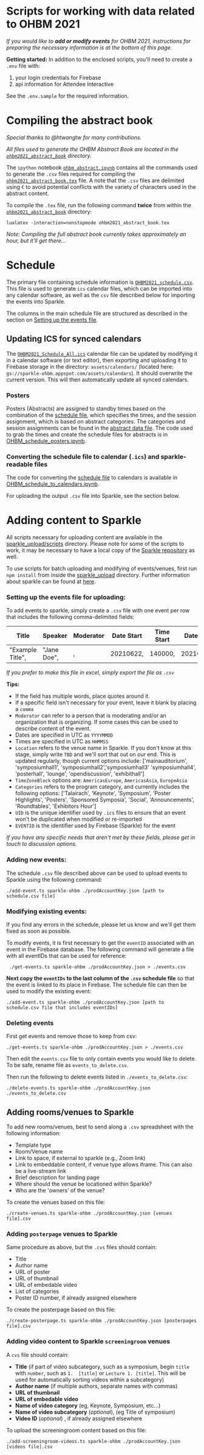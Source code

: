 # Scripts for working with data related to OHBM 2021

_If you would like to **add or modify events** for OHBM 2021, instructions for preparing the necessary information is at the bottom of this page._

**Getting started:** In addition to the enclosed scripts, you'll need to create a `.env` file with:
  1. your login credentials for Firebase
  2. api information for Attendee Interactive

See the `.env.sample` for the required information.

# Compiling the abstract book

_Special thanks to @htwangtw for many contributions._

_All files used to generate the OHBM Abstract Book are located in the [`ohbm2021_abstract_book`](./ohbm2021_abstract_book) directory._

The `ipython` notebook [`ohbm_abstract.ipynb`](./ohbm2021_abstract_book/ohbm_abstract.ipynb) contains all the commands used to generate the `.csv` files required for compiling the [`ohbm2021_abstract_book.tex`](./ohbm2021_abstract_book/ohbm_abstract.ipynb) file. A note that the `.csv` files are delimited using `€` to avoid potential conflicts with the variety of characters used in the abstract content.

To compile the `.tex` file, run the following command **twice** from within the [`ohbm2021_abstract_book`](./ohbm2021_abstract_book) directory:

    lualatex -interaction=nonstopmode ohbm2021_abstract_book.tex

_Note: Compiling the full abstract book currently takes approximately an hour, but it'll get there..._

# Schedule

The primary file containing schedule information is [`OHBM2021_schedule.csv`](./schedule/OHBM2021_schedule.csv). This file is used to generate `ics` calendar files, which can be imported into any calendar software, as well as the `csv` file described below for importing the events into Sparkle.

The columns in the main schedule file are structured as described in the section on [Setting up the events file](#Setting-up-the-events-file-for-uploading:).

## Updating ICS for synced calendars

The [`OHBM2021_Schedule_All.ics`](./schedule/calendar/conference/OHBM2021_Schedule_All.ics) calendar file can be updated by modifying it in a calendar software (or text editor), then exporting and uploading it to Firebase storage in the directory: `assets/calendars/` (located here: `gs://sparkle-ohbm.appspot.com/assets/calendars`). It should overwrite the current version. This will then automatically update all synced calendars.

### Posters

Posters (Abstracts) are assigned to standby times based on the combination of the [schedule file](./schedule/OHBM2021_schedule.csv), which specifies the times, and the session assignment, which is based on abstract categories. The categories and session assignments can be found in the [abstract data file](./schedule/abstract_assigned_for_schedule.csv). The code used to grab the times and create the schedule files for abstracts is in [OHBM_schedule_posters.ipynb](./schedule/OHBM_schedule_posters.ipynb).

### Converting the schedule file to calendar (`.ics`) and sparkle-readable files

The code for converting the [schedule file](./schedule/OHBM2021_schedule.csv) to calendars is available in [OHBM_schedule_to_calendars.ipynb](./schedule/OHBM_schedule_to_calendars.ipynb).

For uploading the output `.csv` file into Sparkle, see the section below.

<!--
### Optimizing scheduling
### Assigning posters to categories for stand-by times
### Sharing the schedule
-->

# Adding content to Sparkle

All scripts necessary for uploading content are available in the [sparkle_upload/scripts](sparkle_upload/scripts) directory. Please note for some of the scripts to work, it may be necessary to have a local copy of the [Sparkle repository](https://github.com/sparkletown/sparkle) as well.

To use scripts for batch uploading and modifying of events/venues, first run `npm install` from inside the [sparkle_upload](./sparkle_upload) directory. Further information about sparkle can be found at [here](https://github.com/sparkletown/sparkle).

### Setting up the events file for uploading:
To add events to sparkle, simply create a `.csv` file with one event per row that includes the following comma-delimited fields:


| Title | Speaker | Moderator | Date Start | Time Start | Date End | Time End | Location | TimeZoneBlock | Categories | UID | EVENTID
| --- | --- | --- | --- | --- | --- | --- | --- | --- | --- | --- | --- |
|  "Example Title", | "Jane Doe", | , | 20210622, | 140000, | 20210622, | 150000, | mainauditorium | AmericasEurope | keynote | , | , |

_If you prefer to make this file in excel, simply export the file as `.csv`_

**Tips:**
- If the field has multiple words, place quotes around it.
- If a specific field isn't necessary for your event, leave it blank by placing a `comma`
- `Moderator` can refer to a person that is moderating and/or an organization that is organizing. If some cases this can be used to describe content of the event.
- Dates are specified in UTC as `YYYYMMDD`
- Times are specified in UTC as `HHMMSS`
- `Location` refers to the venue name in Sparkle. If you don't know at this stage, simply write `TBD` and we'll sort that out on our end. This is updated regularly, though current options include: ['mainauditorium', 'symposiumhall1', 'symposiumhall2','symposiumhall3' 'symposiumhall4', 'posterhall', 'lounge', 'opendiscussion', 'exhibithall']
- `TimeZoneBlock` options are: `AmericasEurope`, `AmericasAsia`, `EuropeAsia`
- `Categories` refers to the program category, and currently includes the following options: ['Talairach', 'Keynote', 'Symposium', 'Poster Highlights', 'Posters', 'Sponsored Symposia', 'Social', 'Announcements', 'Roundtables', 'Exhibitors Hour']
- `UID` is the unique identifier used by `.ics` files to ensure that an event won't be duplicated when modified or re-imported
- `EVENTID` is the identifier used by Firebase (Sparkle) for the event

_If you have any specific needs that aren't met by these fields, please get in touch to discussion options._

### Adding new events:

The schedule `.csv` file described above can be used to upload events to Sparkle using the following command:

    ./add-event.ts sparkle-ohbm ./prodAccountKey.json [path to schedule.csv file]

### Modifying existing events:

If you find any errors in the schedule, please let us know and we'll get them fixed as soon as possible.

To modify events, it is first necessary to get the `eventID` associated with an event in the Firebase database. The following command will generate a file with all eventIDs that can be used for reference:

     ./get-events.ts sparkle-ohbm ./prodAccountKey.json > ./events.csv


**Next copy the `eventIDs` to the last column of the `.csv` schedule file** so that the event is linked to its place in Firebase. The schedule file can then be used to modify the existing event:

    ./add-event.ts sparkle-ohbm ./prodAccountKey.json [path to schedule.csv file that includes eventIDs]


### Deleting events
First get events and remove those to keep from csv:

    ./get-events.ts sparkle-ohbm ./prodAccountKey.json > ./events.csv

Then edit the `events.csv` file to only contain events you would like to delete. To be safe, rename file as `events_to_delete.csv`.

Then run the following to delete events listed in `./events_to_delete.csv`:

    ./delete-events.ts sparkle-ohbm ./prodAccountKey.json ./events_to_delete.csv


## Adding rooms/venues to Sparkle

To add new rooms/venues, best to send along a `.csv` spreadsheet with the following information:

- Template type
- Room/Venue name
- Link to space, if external to sparkle (e.g., Zoom link)
- Link to embeddable content, if venue type allows iframe. This can also be a live-stream link
- Brief description for landing page
- Where should the venue be locationed within Sparkle?
- Who are the 'owners' of the venue?

To create the venues based on this file:

    ./create-venues.ts sparkle-ohbm ./prodAccountKey.json [venues file].csv

### Adding `posterpage` venues to Sparkle

Same procedure as above, but the `.cvs` files should contain:

- Title
- Author name
- URL of poster
- URL of thumbnail
- URL of embedable video
- List of categories
- Poster ID number, if already assigned elsewhere

To create the posterpage based on this file:

    ./create-posterpage.ts sparkle-ohbm ./prodAccountKey.json [posterpages file].csv

### Adding video content to Sparkle `screeningroom` venues

A `cvs` file should contain:

- **Title** (if part of video subcategory, such as a symposium, begin `title` with `number`, such as `1.  [title]` or `Lecture 1. [title]`. This will be used for automatically sorting videos within a subcategory)
- **Author name** (if multiple authors, separate names with commas)
- **URL of thumbnail**
- **URL of embedable video**
- **Name of video category** (eg, Keynote, Symposium, etc...)
- **Name of video subcategory** (_optional_), (eg Title of symposium)
- **Video ID** (_optional_) , if already assigned elsewhere

To upload the screeningroom content based on this file:

    ./add-screeningroom-videos.ts sparkle-ohbm ./prodAccountKey.json [videos file].csv
